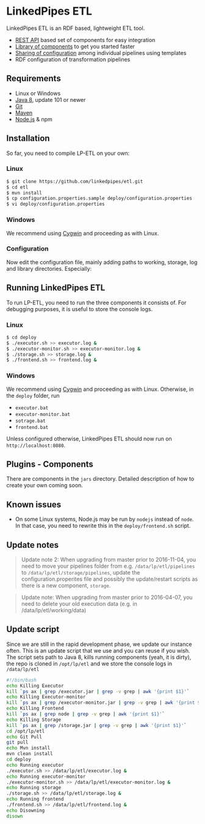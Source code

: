 # LinkedPipes ETL

LinkedPipes ETL is an RDF based, lightweight ETL tool.
- [REST API](https://github.com/linkedpipes/etl/wiki) based set of components for easy integration
- [Library of components](http://etl.linkedpipes.com/components) to get you started faster
- [Sharing of configuration](http://etl.linkedpipes.com/templates/) among individual pipelines using templates
- RDF configuration of transformation pipelines

## Requirements
- Linux or Windows
- [Java 8], update 101 or newer
- [Git]
- [Maven]
- [Node.js] & npm

## Installation
So far, you need to compile LP-ETL on your own:

### Linux
```sh
$ git clone https://github.com/linkedpipes/etl.git
$ cd etl
$ mvn install
$ cp configuration.properties.sample deploy/configuration.properties
$ vi deploy/configuration.properties
```
### Windows
We recommend using [Cygwin] and proceeding as with Linux.

### Configuration
Now edit the configuration file, mainly adding paths to working, storage, log and library directories. Especially:

## Running LinkedPipes ETL
To run LP-ETL, you need to run the three components it consists of. For debugging purposes, it is useful to store the console logs.

### Linux
```sh
$ cd deploy
$ ./executor.sh >> executor.log &
$ ./executor-monitor.sh >> executor-monitor.log &
$ ./storage.sh >> storage.log &
$ ./frontend.sh >> frontend.log &
```

### Windows
We recommend using [Cygwin] and proceeding as with Linux. Otherwise, in the ```deploy``` folder, run
 * ```executor.bat```
 * ```executor-monitor.bat```
 * ```sotrage.bat```
 * ```frontend.bat```

Unless configured otherwise, LinkedPipes ETL should now run on ```http://localhost:8080```.
## Plugins - Components
There are components in the ```jars``` directory. Detailed description of how to create your own coming soon.

## Known issues
 * On some Linux systems, Node.js may be run by ```nodejs``` instead of ```node```. In that case, you need to rewrite this in the ```deploy/frontend.sh``` script.
 
## Update notes
> Update note 2: When upgrading from master prior to 2016-11-04, you need to move your pipelines folder from e.g. ```/data/lp/etl/pipelines``` to ```/data/lp/etl/storage/pipelines```, update the configuration.properites file and possibly the update/restart scripts as there is a new component, ```storage```.

> Update note: When upgrading from master prior to 2016-04-07, you need to delete your old execution data (e.g. in /data/lp/etl/working/data)
 
## Update script
Since we are still in the rapid development phase, we update our instance often. This is an update script that we use and you can reuse if you wish. The script sets path to Java 8, kills running components (yeah, it is dirty), the repo is cloned in ```/opt/lp/etl``` and we store the console logs in ```/data/lp/etl```
```sh
#!/bin/bash
echo Killing Executor
kill `ps ax | grep /executor.jar | grep -v grep | awk '{print $1}'`
echo Killing Executor-monitor
kill `ps ax | grep /executor-monitor.jar | grep -v grep | awk '{print $1}'`
echo Killing Frontend
kill `ps ax | grep node | grep -v grep | awk '{print $1}'`
echo Killing Storage
kill `ps ax | grep /storage.jar | grep -v grep | awk '{print $1}'`
cd /opt/lp/etl
echo Git Pull
git pull
echo Mvn install
mvn clean install
cd deploy
echo Running executor
./executor.sh >> /data/lp/etl/executor.log &
echo Running executor-monitor
./executor-monitor.sh >> /data/lp/etl/executor-monitor.log &
echo Running storage
./storage.sh >> /data/lp/etl/storage.log &
echo Running frontend
./frontend.sh >> /data/lp/etl/frontend.log &
echo Disowning
disown
```

[Java 8]: <http://www.oracle.com/technetwork/java/javase/downloads/index.html>
[Git]: <https://git-scm.com/>
[Maven]: <https://maven.apache.org/>
[Node.js]: <https://nodejs.org>
[Cygwin]: <https://www.cygwin.com/>
